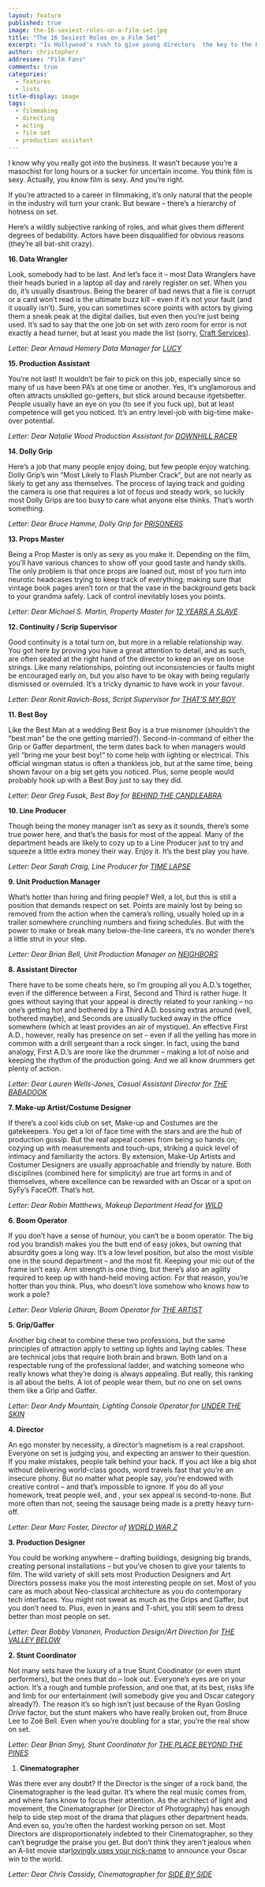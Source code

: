 ```yaml
---
layout: feature
published: true
image: the-16-sexiest-roles-on-a-film-set.jpg
title: "The 16 Sexiest Roles on a Film Set"
excerpt: "Is Hollywood's rush to give young directors  the key to the blockbuster kingdom robbing them of their chance to grow as artists?"
author: christopherr
addressee: "Film Fans"
comments: true
categories:
  - features
  - lists
title-display: image
tags: 
  - filmmaking
  - directing
  - acting
  - film set
  - production assistant
---
```

I know why you really got into the business. It wasn’t because you’re a masochist for long hours or a sucker for uncertain income. You think film is sexy. Actually, you _know_ film is sexy. And you’re right.

If you’re attracted to a career in filmmaking, it’s only natural that the people in the industry will turn your crank. But beware – there’s a hierarchy of hotness on set.

Here’s a wildly subjective ranking of roles, and what gives them different degrees of bedability. Actors have been disqualified for obvious reasons (they’re all bat-shit crazy).

**16. Data Wrangler**

Look, somebody had to be last. And let’s face it – most Data Wranglers have their heads buried in a laptop all day and rarely register on set. When you do, it’s usually disastrous. Being the bearer of bad news that a file is corrupt or a card won’t read is the ultimate buzz kill – even if it’s not your fault (and it usually isn’t). Sure, you can sometimes score points with actors by giving them a sneak peak at the digital dailies, but even then you’re just being used. It’s sad to say that the one job on set with zero room for error is not exactly a head turner, but at least you made the list (sorry, [Craft Services](http://www.dearcastandcrew.com/content/2013/3/9/cloudburst.html)). 

_Letter: Dear Arnaud Hemery Data Manager for_ [_LUCY_](http://www.dearcastandcrew.com/content/2014/7/25/lucy.html)

**15. Production Assistant**

You’re not last! It wouldn’t be fair to pick on this job, especially since so many of us have been PA’s at one time or another. Yes, it’s unglamorous and often attracts unskilled go-getters, but stick around because itgetsbetter. People usually have an eye on you (to see if you fuck up), but at least competence will get you noticed. It’s an entry level-job with big-time make-over potential. 

_Letter: Dear Natalie Wood Production Assistant for_ [_DOWNHILL RACER_](http://www.dearcastandcrew.com/content/2012/5/14/downhill-racer.html)

**14. Dolly Grip**

Here’s a job that many people enjoy doing, but few people enjoy watching. Dolly Grip’s win “Most Likely to Flash Plumber Crack”, but are not nearly as likely to get any ass themselves. The process of laying track and guiding the camera is one that requires a lot of focus and steady work, so luckily most Dolly Grips are too busy to care what anyone else thinks. That’s worth something. 

_Letter: Dear Bruce Hamme, Dolly Grip for_ [_PRISONERS_](http://www.dearcastandcrew.com/content/2013/9/10/prisoners.html)

**13. Props Master**

Being a Prop Master is only as sexy as you make it. Depending on the film, you’ll have various chances to show off your good taste and handy skills. The only problem is that once props are loaned out, most of you turn into neurotic headcases trying to keep track of everything; making sure that vintage book pages aren’t torn or that the vase in the background gets back to your grandma safely. Lack of control inevitably loses you points.

_Letter: Dear Michael S. Martin, Property Master for_ [_12 YEARS A SLAVE_](http://www.dearcastandcrew.com/content/2013/11/13/12-years-a-slave.html)

**12. Continuity / Scrip Supervisor**

Good continuity is a total turn on, but more in a reliable relationship way. You got here by proving you have a great attention to detail, and as such, are often seated at the right hand of the director to keep an eye on loose strings. Like many relationships, pointing out inconsistencies or faults might be encouraged early on, but you also have to be okay with being regularly dismissed or overruled. It’s a tricky dynamic to have work in your favour.

_Letter: Dear Ronit Ravich-Boss, Script Supervisor for_ [_THAT’S MY BOY_](http://www.dearcastandcrew.com/content/2012/6/21/thats-my-boy.html)

**11. Best Boy**

Like the Best Man at a wedding Best Boy is a true misnomer (shouldn’t the “best man” be the one getting married?). Second-in-command of either the Grip or Gaffer department, the term dates back to when managers would yell “bring me your best boy!” to come help with lighting or electrical. This official wingman status is often a thankless job, but at the same time, being shown favour on a big set gets you noticed. Plus, some people would probably hook up with a Best Boy just to say they did. 

_Letter: Dear Greg Fusak, Best Boy for_ [_BEHIND THE CANDLEABRA_](http://www.dearcastandcrew.com/content/2013/5/29/behind-the-candelabra.html)

**10. Line Producer**

Though being the money manager isn’t as sexy as it sounds, there’s some true power here, and that’s the basis for most of the appeal. Many of the department heads are likely to cozy up to a Line Producer just to try and squeeze a little extra money their way. Enjoy it. It’s the best play you have. 

_Letter: Dear Sarah Craig, Line Producer for_ [_TIME LAPSE_](http://www.dearcastandcrew.com/content/2014/8/7/time-lapse.html)

**9. Unit Production Manager**

What’s hotter than hiring and firing people? Well, a lot, but this is still a position that demands respect on set. Points are mainly lost by being so removed from the action when the camera’s rolling, usually holed up in a trailer somewhere crunching numbers and fixing schedules. But with the power to make or break many below-the-line careers, it’s no wonder there’s a little strut in your step. 

_Letter: Dear Brian Bell, Unit Production Manager on_ [_NEIGHBORS_](http://www.dearcastandcrew.com/content/2014/5/9/neighbors.html)

**8. Assistant Director**

There have to be some cheats here, so I’m grouping all you A.D.’s together, even if the difference between a First, Second and Third is rather huge. It goes without saying that your appeal is directly related to your ranking – no one’s getting hot and bothered by a Third A.D. bossing extras around (well, bothered maybe), and Seconds are usually tucked away in the office somewhere (which at least provides an air of mystique). An effective First A.D., however, really has presence on set – even if all the yelling has more in common with a drill sergeant than a rock singer. In fact, using the band analogy, First A.D.’s are more like the drummer – making a lot of noise and keeping the rhythm of the production going. And we all know drummers get plenty of action. 

_Letter: Dear Lauren Wells-Jones, Casual Assistant Director for_ [_THE BABADOOK_](http://www.dearcastandcrew.com/content/2014/12/8/the-babadook.html)

**7. Make-up Artist/Costume Designer**

If there’s a cool kids club on set, Make-up and Costumes are the gatekeepers. You get a lot of face time with the stars and are the hub of production gossip. But the real appeal comes from being so hands on; cozying up with measurements and touch-ups, striking a quick level of intimacy and familiarity the actors. By extension, Make-Up Artists and Costumer Designers are usually approachable and friendly by nature. Both disciplines (combined here for simplicity) are true art forms in and of themselves, where excellence can be rewarded with an Oscar or a spot on SyFy’s FaceOff. That’s hot. 

_Letter: Dear Robin Matthews, Makeup Department Head for_ [_WILD_](http://www.dearcastandcrew.com/content/2015/1/4/wild.html)

**6. Boom Operator**

If you don’t have a sense of humour, you can’t be a boom operator. The big rod you brandish makes you the butt end of easy jokes, but owning that absurdity goes a long way. It’s a low level position, but also the most visible one in the sound department – and the most fit. Keeping your mic out of the frame isn’t easy. Arm strength is one thing, but there’s also an agility required to keep up with hand-held moving action. For that reason, you’re hotter than you think. Plus, who doesn’t love somehow who knows how to work a pole?

_Letter: Dear Valeria Ghiran, Boom Operator for_ [_THE ARTIST_](http://www.dearcastandcrew.com/content/2012/3/2/the-artist.html)

**5. Grip/Gaffer**

Another big cheat to combine these two professions, but the same principles of attraction apply to setting up lights and laying cables. These are technical jobs that require both brain and brawn. Both land on a respectable rung of the professional ladder, and watching someone who really knows what they’re doing is always appealing. But really, this ranking is all about the belts. A lot of people wear them, but no one on set owns them like a Grip and Gaffer. 

_Letter: Dear Andy Mountain, Lighting Console Operator for_ [_UNDER THE SKIN_](http://www.dearcastandcrew.com/content/2014/6/11/under-the-skin.html)

**4. Director** 

An ego monster by necessity, a director’s magnetism is a real crapshoot. Everyone on set is judging you, and expecting an answer to their question. If you make mistakes, people talk behind your back. If you act like a big shot without delivering world-class goods, word travels fast that you’re an insecure phony. But no matter what people say, you’re endowed with creative control – and that’s impossible to ignore. If you do all your homework, treat people well, and , your sex appeal is second-to-none. But more often than not, seeing the sausage being made is a pretty heavy turn-off.  

_Letter: Dear Marc Foster, Director of_ [_WORLD WAR Z_](http://www.dearcastandcrew.com/content/2013/6/19/world-war-z.html)

**3. Production Designer** 

You could be working anywhere – drafting buildings, designing big brands, creating personal installations – but you’ve chosen to give your talents to film. The wild variety of skill sets most Production Designers and Art Directors possess make you the most interesting people on set. Most of you care as much about Neo-classical architecture as you do contemporary tech interfaces. You might not sweat as much as the Grips and Gaffer, but you don’t need to. Plus, even in jeans and T-shirt, you still seem to dress better than most people on set.  

_Letter: Dear Bobby Vanonen, Production Design/Art Direction for_ [_THE VALLEY BELOW_](http://www.dearcastandcrew.com/content/2015/3/6/the-valley-below.html)

**2. Stunt Coordinator**

Not many sets have the luxury of a true Stunt Coodinator (or even stunt performers), but the ones that do – look out. Everyone’s eyes are on your action. It’s a rough and tumble profession, and one that, at its best, risks life and limb for our entertainment (will somebody give you and Oscar category already?). The reason it’s so high isn’t just because of the Ryan Gosling _Drive_ factor, but the stunt makers who have really broken out, from Bruce Lee to Zoë Bell. Even when you’re doubling for a star, you’re the real show on set.

_Letter: Dear Brian Smyj, Stunt Coordinator for_ [_THE PLACE BEYOND THE PINES_](http://www.dearcastandcrew.com/content/2013/4/12/the-place-beyond-the-pines.html)

1. **Cinematographer**

Was there ever any doubt? If the Director is the singer of a rock band, the Cinematographer is the lead guitar. It’s where the real music comes from, and where fans know to focus their attention. As the architect of light and movement, the Cinematographer (or Director of Photography) has enough help to side step most of the drama that plagues other department heads. And even so, you’re often the hardest working person on set. Most Directors are disproportionately indebted to their Cinematographer, so they can’t begrudge the praise you get. But don’t think they aren’t jealous when an A-list movie star[lovingly uses your nick-name](http://variety.com/2015/film/news/emmanuel-lubezki-wins-oscar-for-cinematography-1201439231/) to announce your Oscar win to the world. 

_Letter: Dear Chris Cassidy, Cinematographer for_ [_SIDE BY SIDE_](http://www.dearcastandcrew.com/content/2013/3/26/side-by-side.html)